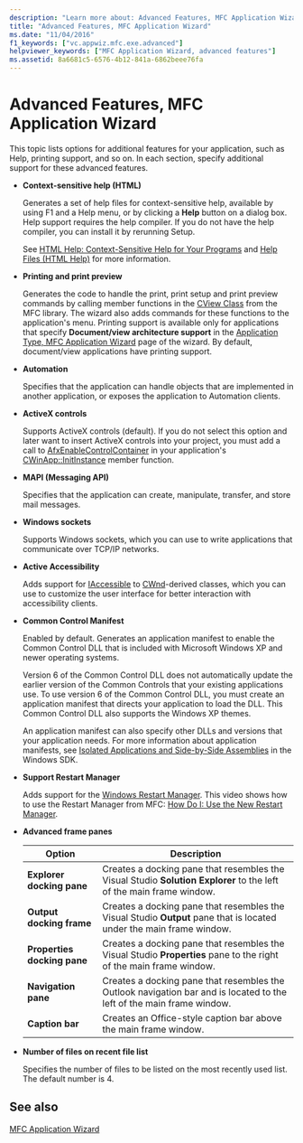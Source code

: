 ```yaml
---
description: "Learn more about: Advanced Features, MFC Application Wizard"
title: "Advanced Features, MFC Application Wizard"
ms.date: "11/04/2016"
f1_keywords: ["vc.appwiz.mfc.exe.advanced"]
helpviewer_keywords: ["MFC Application Wizard, advanced features"]
ms.assetid: 8a6681c5-6576-4b12-841a-6862beee76fa
---
```

# Advanced Features, MFC Application Wizard

This topic lists options for additional features for your application, such as Help, printing support, and so on. In each section, specify additional support for these advanced features.

- **Context-sensitive help (HTML)**

   Generates a set of help files for context-sensitive help, available by using F1 and a Help menu, or by clicking a **Help** button on a dialog box. Help support requires the help compiler. If you do not have the help compiler, you can install it by rerunning Setup.

   See [HTML Help: Context-Sensitive Help for Your Programs](../../mfc/html-help-context-sensitive-help-for-your-programs.md) and [Help Files (HTML Help)](../../build/reference/help-files-html-help.md) for more information.

- **Printing and print preview**

   Generates the code to handle the print, print setup and print preview commands by calling member functions in the [CView Class](../../mfc/reference/cview-class.md) from the MFC library. The wizard also adds commands for these functions to the application's menu. Printing support is available only for applications that specify **Document/view architecture support** in the [Application Type, MFC Application Wizard](../../mfc/reference/application-type-mfc-application-wizard.md) page of the wizard. By default, document/view applications have printing support.

- **Automation**

   Specifies that the application can handle objects that are implemented in another application, or exposes the application to Automation clients.

- **ActiveX controls**

   Supports ActiveX controls (default). If you do not select this option and later want to insert ActiveX controls into your project, you must add a call to [AfxEnableControlContainer](ole-initialization.md#afxenablecontrolcontainer) in your application's [CWinApp::InitInstance](../../mfc/reference/cwinapp-class.md#initinstance) member function.

- **MAPI (Messaging API)**

   Specifies that the application can create, manipulate, transfer, and store mail messages.

- **Windows sockets**

   Supports Windows sockets, which you can use to write applications that communicate over TCP/IP networks.

- **Active Accessibility**

   Adds support for [IAccessible](/windows/win32/api/oleacc/nn-oleacc-iaccessible) to [CWnd](../../mfc/reference/cwnd-class.md)-derived classes, which you can use to customize the user interface for better interaction with accessibility clients.

- **Common Control Manifest**

   Enabled by default. Generates an application manifest to enable the Common Control DLL that is included with Microsoft Windows XP and newer operating systems.

   Version 6 of the Common Control DLL does not automatically update the earlier version of the Common Controls that your existing applications use. To use version 6 of the Common Control DLL, you must create an application manifest that directs your application to load the DLL. This Common Control DLL also supports the Windows XP themes.

   An application manifest can also specify other DLLs and versions that your application needs. For more information about application manifests, see [Isolated Applications and Side-by-Side Assemblies](/windows/win32/SbsCs/isolated-applications-and-side-by-side-assemblies-portal) in the Windows SDK.

- **Support Restart Manager**

   Adds support for the [Windows Restart Manager](/windows/win32/RstMgr/using-restart-manager). This video shows how to use the Restart Manager from MFC: [How Do I: Use the New Restart Manager](/previous-versions/visualstudio/visual-studio-2010/dd831853(v%3dvs.100)).

- **Advanced frame panes**

   |Option|Description|
   |------------|-----------------|
   |**Explorer docking pane**|Creates a docking pane that resembles the Visual Studio **Solution Explorer** to the left of the main frame window.|
   |**Output docking frame**|Creates a docking pane that resembles the Visual Studio **Output** pane that is located under the main frame window.|
   |**Properties docking pane**|Creates a docking pane that resembles the Visual Studio **Properties** pane to the right of the main frame window.|
   |**Navigation pane**|Creates a docking pane that resembles the Outlook navigation bar and is located to the left of the main frame window.|
   |**Caption bar**|Creates an Office-style caption bar above the main frame window.|

- **Number of files on recent file list**

   Specifies the number of files to be listed on the most recently used list. The default number is 4.

## See also

[MFC Application Wizard](../../mfc/reference/mfc-application-wizard.md)
